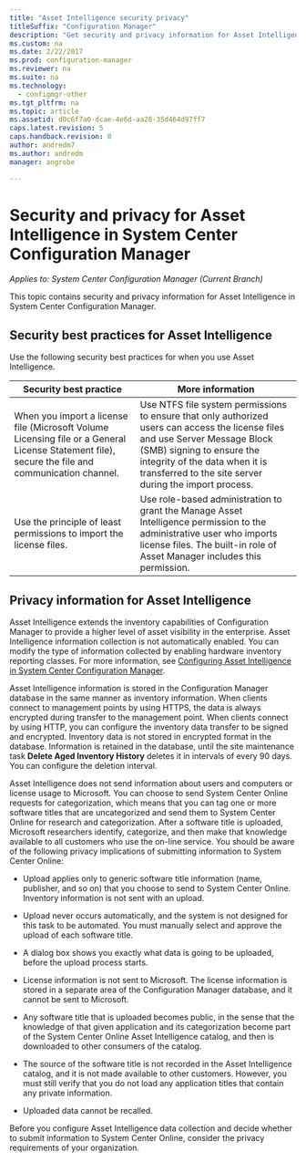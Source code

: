 ```yaml
---
title: "Asset Intelligence security privacy"
titleSuffix: "Configuration Manager"
description: "Get security and privacy information for Asset Intelligence in System Center Configuration Manager."
ms.custom: na
ms.date: 2/22/2017
ms.prod: configuration-manager
ms.reviewer: na
ms.suite: na
ms.technology:
  - configmgr-other
ms.tgt_pltfrm: na
ms.topic: article
ms.assetid: d0c6f7a0-dcae-4e6d-aa28-35d464d97ff7
caps.latest.revision: 5
caps.handback.revision: 0
author: andredm7 
ms.author: andredm 
manager: angrobe

---
```

# Security and privacy for Asset Intelligence in System Center Configuration Manager

*Applies to: System Center Configuration Manager (Current Branch)*

This topic contains security and privacy information for Asset Intelligence in System Center Configuration Manager.  

##  <a name="BKMK_Security_AI"></a> Security best practices for Asset Intelligence  
 Use the following security best practices for when you use Asset Intelligence.  

|Security best practice|More information|  
|----------------------------|----------------------|  
|When you import a license file (Microsoft Volume Licensing file or a General License Statement file), secure the file and communication channel.|Use NTFS file system permissions to ensure that only authorized users can access the license files and use Server Message Block (SMB) signing to ensure the integrity of the data when it is transferred to the site server during the import process.|  
|Use the principle of least permissions to import the license files.|Use role-based administration to grant the Manage Asset Intelligence permission to the administrative user who imports license files. The built-in role of Asset Manager includes this permission.|  

##  <a name="BKMK_Privacy_HardwareInventory"></a> Privacy information for Asset Intelligence  
 Asset Intelligence extends the inventory capabilities of Configuration Manager to provide a higher level of asset visibility in the enterprise. Asset Intelligence information collection is not automatically enabled. You can modify the type of information collected by enabling hardware inventory reporting classes. For more information, see [Configuring Asset Intelligence in System Center Configuration Manager](../../../../core/clients/manage/asset-intelligence/configuring-asset-intelligence.md).  

 Asset Intelligence information is stored in the Configuration Manager database in the same manner as inventory information. When clients connect to management points by using HTTPS, the data is always encrypted during transfer to the management point. When clients connect by using HTTP, you can configure the inventory data transfer to be signed and encrypted. Inventory data is not stored in encrypted format in the database. Information is retained in the database, until the site maintenance task **Delete Aged Inventory History** deletes it in intervals of every 90 days. You can configure the deletion interval.  

 Asset Intelligence does not send information about users and computers or license usage to Microsoft. You can choose to send System Center Online requests for categorization, which means that you can tag one or more software titles that are uncategorized and send them to System Center Online for research and categorization. After a software title is uploaded, Microsoft researchers identify, categorize, and then make that knowledge available to all customers who use the on-line service. You should be aware of the following privacy implications of submitting information to System Center Online:  

-   Upload applies only to generic software title information (name, publisher, and so on) that you choose to send to System Center Online. Inventory information is not sent with an upload.  

-   Upload never occurs automatically, and the system is not designed for this task to be automated. You must manually select and approve the upload of each software title.  

-   A dialog box shows you exactly what data is going to be uploaded, before the upload process starts.  

-   License information is not sent to Microsoft. The license information is stored in a separate area of the Configuration Manager database, and it cannot be sent to Microsoft.  

-   Any software title that is uploaded becomes public, in the sense that the knowledge of that given application and its categorization become part of the System Center Online Asset Intelligence catalog, and then is downloaded to other consumers of the catalog.  

-   The source of the software title is not recorded in the Asset Intelligence catalog, and it is not made available to other customers. However, you must still verify that you do not load any application titles that contain any private information.  

-   Uploaded data cannot be recalled.  

 Before you configure Asset Intelligence data collection and decide whether to submit information to System Center Online, consider the privacy requirements of your organization.  
